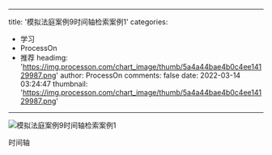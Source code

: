 
---
title: '模拟法庭案例9时间轴检索案例1'
categories: 
 - 学习
 - ProcessOn
 - 推荐
headimg: 'https://img.processon.com/chart_image/thumb/5a4a44bae4b0c4ee14129987.png'
author: ProcessOn
comments: false
date: 2022-03-14 03:24:47
thumbnail: 'https://img.processon.com/chart_image/thumb/5a4a44bae4b0c4ee14129987.png'
---

<div>   
<img class="thumb" alt="模拟法庭案例9时间轴检索案例1" src="https://img.processon.com/chart_image/thumb/5a4a44bae4b0c4ee14129987.png" referrerpolicy="no-referrer">
<p>时间轴</p>  
</div>
            